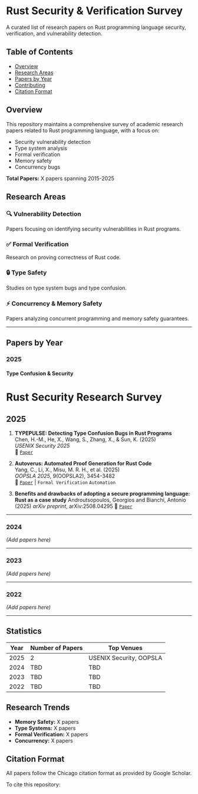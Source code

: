 # Rust Security & Verification Survey

A curated list of research papers on Rust programming language security, verification, and vulnerability detection.

## Table of Contents
- [Overview](#overview)
- [Research Areas](#research-areas)
- [Papers by Year](#papers-by-year)
- [Contributing](#contributing)
- [Citation Format](#citation-format)

## Overview

This repository maintains a comprehensive survey of academic research papers related to Rust programming language, with a focus on:
- Security vulnerability detection
- Type system analysis
- Formal verification
- Memory safety
- Concurrency bugs

**Total Papers:** X papers spanning 2015-2025

## Research Areas

### 🔍 Vulnerability Detection
Papers focusing on identifying security vulnerabilities in Rust programs.

### ✅ Formal Verification
Research on proving correctness of Rust code.

### 🔒 Type Safety
Studies on type system bugs and type confusion.

### ⚡ Concurrency & Memory Safety
Papers analyzing concurrent programming and memory safety guarantees.

---

## Papers by Year

### 2025

#### Type Confusion & Security

# Rust Security Research Survey

## 2025

1. **TYPEPULSE: Detecting Type Confusion Bugs in Rust Programs**  
   Chen, H.-M., He, X., Wang, S., Zhang, X., & Sun, K. (2025)  
   *USENIX Security 2025*  
   📄 [`Paper`](https://www.usenix.org/conference/usenixsecurity25/presentation/chen-hung-mao)

2. **Autoverus: Automated Proof Generation for Rust Code**  
   Yang, C., Li, X., Misu, M. R. H., et al. (2025)  
   *OOPSLA 2025*, 9(OOPSLA2), 3454-3482  
   📄 [`Paper`](https://dl.acm.org/doi/pdf/10.1145/3763174) | `Formal Verification` `Automation`

3. **Benefits and drawbacks of adopting a secure programming language: Rust as a case study**
   Androutsopoulos, Georgios and Bianchi, Antonio (2025)
   *arXiv preprint*, arXiv:2508.04295
  📄 [`Paper`](https://arxiv.org/pdf/2506.15648)

---

### 2024

*(Add papers here)*

---

### 2023

*(Add papers here)*

---

### 2022

*(Add papers here)*

---

## Statistics

| Year | Number of Papers | Top Venues |
|------|------------------|------------|
| 2025 | 2 | USENIX Security, OOPSLA |
| 2024 | TBD | TBD |
| 2023 | TBD | TBD |
| 2022 | TBD | TBD |

## Research Trends

- **Memory Safety:** X papers
- **Type Systems:** X papers
- **Formal Verification:** X papers
- **Concurrency:** X papers

## Citation Format

All papers follow the Chicago citation format as provided by Google Scholar.

To cite this repository:
```bibtex
